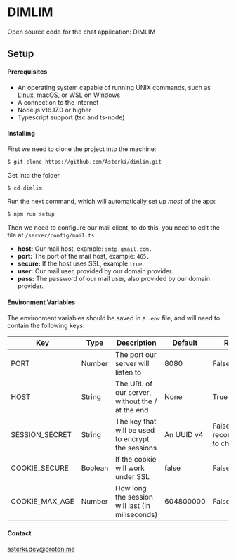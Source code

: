 # DIMLIM

Open source code for the chat application: DIMLIM



## Setup

#### Prerequisites

- An operating system capable of running UNIX commands, such as Linux, macOS, or WSL on Windows
- A connection to the internet
- Node.js v16.17.0 or higher
- Typescript support (tsc and ts-node)



#### Installing

First we need to clone the project into the machine:

```bash
$ git clone https://github.com/Asterki/dimlim.git
```

 Get into the folder 

```bash
$ cd dimlim
```

Run the next command, which will automatically set up *most* of the app:

```bash
$ npm run setup
```

Then we need to configure our mail client, to do this, you need to edit the file at `/server/config/mail.ts`

- **host:** Our mail host, example: `smtp.gmail.com.`
- **port:** The port of the mail host, example: `465.`
- **secure:** If the host uses SSL, example `true`.
- **user:** Our mail user, provided by our domain provider.
- **pass:** The password of our mail user, also provided by our domain provider.



#### Environment Variables

The environment variables should be saved in a `.env` file, and will need to contain the following keys:

| Key               | Type    | Description                                        | Default    | Required                                                     | Example                          |
| ----------------- | ------- | -------------------------------------------------- | ---------- | ------------------------------------------------------------ | -------------------------------- |
| PORT              | Number  | The port our server will listen to                 | 8080       | False                                                        | 80                               |
| HOST              | String  | The URL of our server, without the / at the end    | None       | True                                                         | http://example.com               |
| SESSION_SECRET    | String  | The key that will be used to encrypt the sessions  | An UUID v4 | False, but recommendable to change                           | DK2h2vBb771PL57E7PejhIwZWSY1sL   |
| COOKIE_SECURE     | Boolean | If the cookie will work under SSL                  | false      | False                                                        | true                             |
| COOKIE_MAX_AGE    | Number  | How long the session will last (in miliseconds)    | 604800000  | False                                                        | 2419200000                       |


#### Contact

asterki.dev@proton.me
